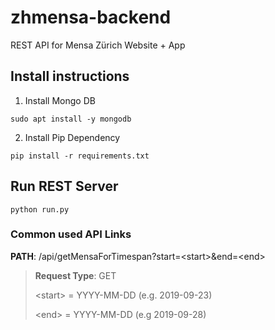 # zhmensa-backend
REST API for Mensa Zürich Website + App

## Install instructions
1. Install Mongo DB

  ``sudo apt install -y mongodb``
  
2. Install Pip Dependency

  ``pip install -r requirements.txt``

## Run REST Server
``python run.py``
### Common used API Links

**PATH**: /api/getMensaForTimespan?start=\<start>&end=\<end>
>  
> **Request Type**: GET
>
> \<start> = YYYY-MM-DD (e.g. 2019-09-23)
> 
> \<end> = YYYY-MM-DD (e.g 2019-09-28)
  
